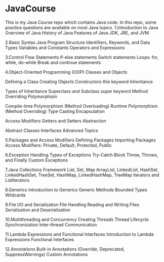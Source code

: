 # JavaCourse
This is my Java Course repo which contains Java code. In this repo, some practice questions are available on most Java topics.
1.Introduction to Java
Overview of Java
History of Java
Features of Java
JDK, JRE, and JVM

2.Basic Syntax
Java Program Structure
Identifiers, Keywords, and Data Types
Variables and Constants
Operators and Expressions

3.Control Flow Statements
If-else statements
Switch statements
Loops: for, while, do-while
Break and continue statements

4.Object-Oriented Programming (OOP)
Classes and Objects

Defining a Class
Creating Objects
Constructors
this keyword
Inheritance

Types of Inheritance
Superclass and Subclass
super keyword
Method Overriding
Polymorphism

Compile-time Polymorphism (Method Overloading)
Runtime Polymorphism (Method Overriding)
Type Casting
Encapsulation

Access Modifiers
Getters and Setters
Abstraction

Abstract Classes
Interfaces
Advanced Topics

5.Packages and Access Modifiers
Defining Packages
Importing Packages
Access Modifiers: Private, Default, Protected, Public

6.Exception Handling
Types of Exceptions
Try-Catch Block
Throw, Throws, and Finally
Custom Exceptions

7.Java Collections Framework
List, Set, Map
ArrayList, LinkedList, HashSet, LinkedHashSet, TreeSet, HashMap, LinkedHashMap, TreeMap
Iterators and ListIterators

8.Generics
Introduction to Generics
Generic Methods
Bounded Types
Wildcards

9.File I/O and Serialization
File Handling
Reading and Writing Files
Serialization and Deserialization

10.Multithreading and Concurrency
Creating Threads
Thread Lifecycle
Synchronization
Inter-thread Communication

11.Lambda Expressions and Functional Interfaces
Introduction to Lambda Expressions
Functional Interfaces

12.Annotations
Built-in Annotations (Override, Deprecated, SuppressWarnings)
Custom Annotations
